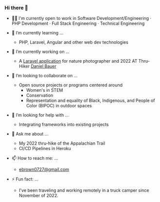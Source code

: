 ### Hi there 👋
- 👩‍💼 I'm currently open to work in Software Development/Engineering · PHP Development · Full Stack Engineering · Technical Engineering
- 🌱 I’m currently learning ...
    * PHP, Laravel, Angular and other web dev technologies
- 🔭 I’m currently working on ...
   * A [Laravel application](https://github.com/esthergiles/natureMediaWorks) for nature photographer and 2022 AT Thru-Hiker [Daniel Bauer](https://www.youtube.com/@nmwdanielbauer3586)

- 👯 I’m looking to collaborate on ...
   * Open source projects or programs centered around 
      * Women's in STEM
      * Conservation
      * Representation and equality of Black, Indigenous, and People of Color (BIPOC) in outdoor spaces
- 🤔 I’m looking for help with ...
   * Integrating frameworks into existing projects
- 💬 Ask me about ...
   * My 2022 thru-hike of the Appalachian Trail
   * CI/CD Pipelines in Heroku
- 📫 How to reach me: ...
   * ebrown0727@gmail.com
- ⚡ Fun fact: ...
   * I've been traveling and working remotely in a truck camper since November of 2022.
